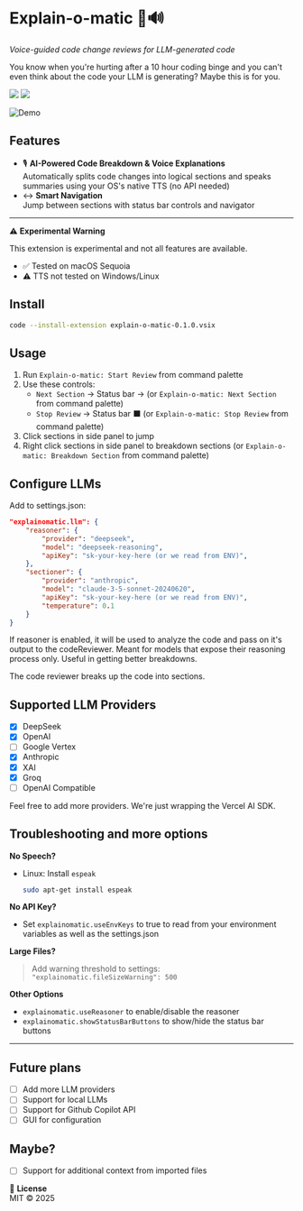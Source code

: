 # Explain-o-matic 🤖🔊

_Voice-guided code change reviews for LLM-generated code_

You know when you're hurting after a 10 hour coding binge and you can't even think about the code your LLM is generating? Maybe this is for you.

![](https://img.shields.io/badge/TypeScript-3178C6?logo=typescript&logoColor=white)
![](https://img.shields.io/badge/VSCode-007ACC?logo=visualstudiocode&logoColor=white)

![Demo](https://media.giphy.com/media/v1.Y2lkPTc5MGI3NjExb2J0Y3J0d3V0d2V5Y2J4d2N4b2R5d2V6eGJ5b2V5Z2N6dGZ5eGZ5aCZlcD12MV9pbnRlcm5hbF9naWZfYnlfaWQmY3Q9Zw/3orieS4jfHJaKwkeli/giphy.gif)

## Features

- 🎙️ **AI-Powered Code Breakdown & Voice Explanations**  
  Automatically splits code changes into logical sections and speaks summaries using your OS's native TTS (no API needed)
- ↔️ **Smart Navigation**  
  Jump between sections with status bar controls and navigator

---

⚠️ **Experimental Warning**

This extension is experimental and not all features are available.

- ✅ Tested on macOS Sequoia
- ⚠️ TTS not tested on Windows/Linux

## Install

```bash
code --install-extension explain-o-matic-0.1.0.vsix
```

## Usage

1. Run `Explain-o-matic: Start Review` from command palette
2. Use these controls:
   - `Next Section` → Status bar → (or `Explain-o-matic: Next Section` from command palette)
   - `Stop Review` → Status bar ⬛ (or `Explain-o-matic: Stop Review` from command palette)
3. Click sections in side panel to jump
4. Right click sections in side panel to breakdown sections (or `Explain-o-matic: Breakdown Section` from command palette)

## Configure LLMs

Add to settings.json:

```json
"explainomatic.llm": {
    "reasoner": {
        "provider": "deepseek",
        "model": "deepseek-reasoning",
        "apiKey": "sk-your-key-here (or we read from ENV)",
    },
    "sectioner": {
        "provider": "anthropic",
        "model": "claude-3-5-sonnet-20240620",
        "apiKey": "sk-your-key-here (or we read from ENV)",
        "temperature": 0.1
    }
}
```

If reasoner is enabled, it will be used to analyze the code and pass on it's output to the codeReviewer. Meant for models that expose their reasoning process only. Useful in getting better breakdowns.

The code reviewer breaks up the code into sections.

## Supported LLM Providers

- [x] DeepSeek
- [x] OpenAI
- [ ] Google Vertex
- [x] Anthropic
- [x] XAI
- [x] Groq
- [ ] OpenAI Compatible

Feel free to add more providers. We're just wrapping the Vercel AI SDK.

## Troubleshooting and more options

**No Speech?**

- Linux: Install `espeak`
  ```bash
  sudo apt-get install espeak
  ```

**No API Key?**

- Set `explainomatic.useEnvKeys` to true to read from your environment variables as well as the settings.json

**Large Files?**

> Add warning threshold to settings:  
> `"explainomatic.fileSizeWarning": 500`

**Other Options**

- `explainomatic.useReasoner` to enable/disable the reasoner
- `explainomatic.showStatusBarButtons` to show/hide the status bar buttons

---

## Future plans

- [ ] Add more LLM providers
- [ ] Support for local LLMs
- [ ] Support for Github Copilot API
- [ ] GUI for configuration

## Maybe?

- [ ] Support for additional context from imported files

📜 **License**  
MIT © 2025
